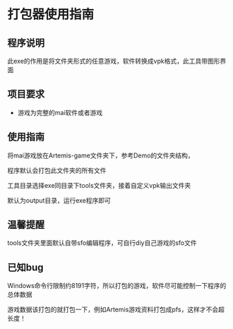 # 打包器使用指南

## 程序说明

此exe的作用是将文件夹形式的任意游戏，软件转换成vpk格式，此工具带图形界面

## 项目要求

- 游戏为完整的mai软件或者游戏

## 使用指南

将mai游戏放在Artemis-game文件夹下，参考Demo的文件夹结构，

程序默认会打包此文件夹的所有文件

工具目录选择exe同目录下tools文件夹，接着自定义vpk输出文件夹

默认为output目录，运行exe程序即可

## 温馨提醒

tools文件夹里面默认自带sfo编辑程序，可自行diy自己游戏的sfo文件


## 已知bug

Windows命令行限制约8191字符，所以打包的游戏，软件尽可能控制一下程序的总体数据

游戏数据该打包的就打包一下，例如Artemis游戏资料打包成pfs，这样才不会超长度！




